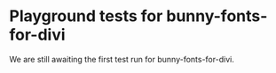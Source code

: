 # Playground tests for bunny-fonts-for-divi
We are still awaiting the first test run for bunny-fonts-for-divi.
